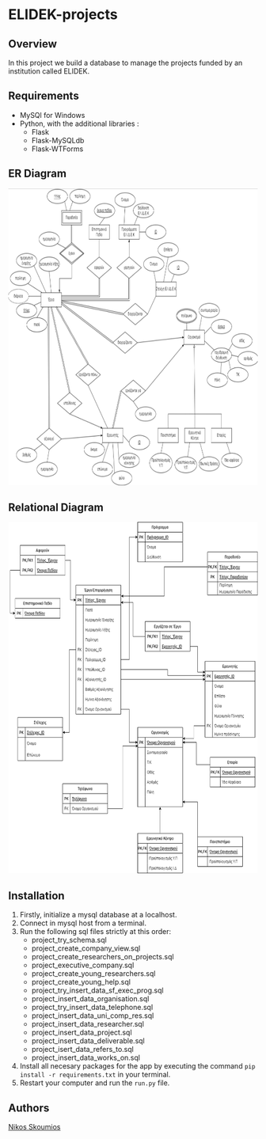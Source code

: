 # ELIDEK-projects

## Overview
In this project we build a database to manage the projects funded by an institution called ELIDEK.

## Requirements
- MySQl for Windows
- Python, with the additional libraries :
  - Flask
  - Flask-MySQLdb
  - Flask-WTForms

## ER Diagram
<div align="center">
  <img src="https://github.com/nikossk/ELIDEK-projects/blob/main/images/ER%20diagram.png?raw=true" width="980" height="600"/>
</div>

## Relational Diagram
<div align="center">
  <img src="https://github.com/nikossk/ELIDEK-projects/blob/main/images/Relational%20diagram.png?raw=true" width="700" height="710"/>
</div>

## Installation
1. Firstly, initialize a mysql database at a localhost.
2. Connect in mysql host from a terminal.
3. Run the following sql files strictly at this order:
   - project_try_schema.sql
    - project_create_company_view.sql
    - project_create_researchers_on_projects.sql
   - project_executive_company.sql
   - project_create_young_researchers.sql
   - project_create_young_help.sql
   - project_try_insert_data_sf_exec_prog.sql
   - project_insert_data_organisation.sql
   - project_try_insert_data_telephone.sql
   - project_insert_data_uni_comp_res.sql
    - project_insert_data_researcher.sql
    - project_insert_data_project.sql
    - project_insert_data_deliverable.sql
    - project_isert_data_refers_to.sql
    - project_insert_data_works_on.sql
4. Install all necesary packages for the app by executing the command `pip install -r requirements.txt` in your terminal.
5. Restart your computer and run the `run.py` file. 

## Authors
[Nikos Skoumios](https://github.com/nikossk)
